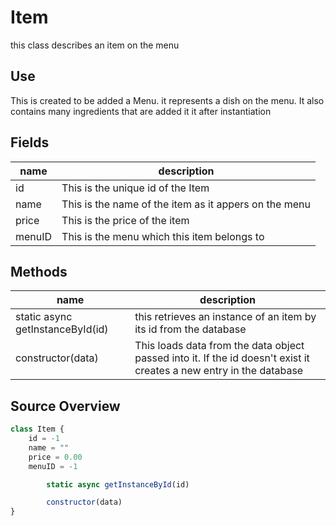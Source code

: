 # Item

this class describes an item on the menu

## Use

This is created to be added a Menu. it represents a dish on the menu. It also contains many ingredients that are added it it after instantiation

## Fields 

| name   | description                                           |
| ------ | ----------------------------------------------------- |
| id     | This is the unique id of the Item                     |
| name   | This is the name of the item as it appers on the menu |
| price  | This is the price of the item                         |
| menuID | This is the menu which this item belongs to           |

## Methods

| name                             | description                                                  |
| -------------------------------- | ------------------------------------------------------------ |
| static async getInstanceById(id) | this retrieves an instance of an item by its id from the database |
| constructor(data)                | This loads data from the data object passed into it. If the id doesn't exist it creates a new entry in the database |

## Source Overview

``` JavaScript 
class Item {
    id = -1
    name = ""
    price = 0.00
    menuID = -1

		static async getInstanceById(id)

		constructor(data)
}
```
